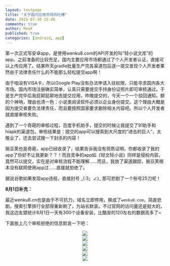 ```yaml
---
layout: testpage
title: "关于国内应用市场的吐槽"
date: 2015-07-30 15:40
comments: true
author: MewX
published: true
categories: [android, app]
---
```


第一次正式写安卓app，是使用wenku8.com的API开发的叫“轻小说文库”的app。之前准备的比较充足，国内主要应用市场都通过了个人开发者认证，直接可以上传应用了。结果昨天gradle批量生产完各渠道包后逐一提交发现个人开发者果然由于法律责任什么的不能那么轻松提交app啊！

由于咱没有VISA卡，所以Google Play没有办法申请入驻权限，只能寻求国内各大市场。国内市场注册确实简单，认真只需要提交手持身份证照片即可审核通过。于是生产完毕后我屁颠屁颠地去提交应用，昨晚提交的，今天一个一个驳回通知，额的个神呐，理由也清一色：小说类阅读软件必须以企业身份提交。这个理由大概是因为提交者要负法律责任，而且要按照国家要求删除相关内容吧。所以个人开发者就直接审核失败。

遇到了一个奇葩的审核过程，百度手机助手，提交的时候让我提交了91助手和hiapk的渠道包，审核结果是：提交的app可以搜索到大尺度的“进击的巨人”，太敬业了，还去尝试搜一下封杀的内容！

豌豆荚也是奇葩，app已经收录了，结果告诉我没有资质证明，你都收录了我的app了你好不让我更新？？！而且竞争的app如《轻文轻小说》同样是侵权内容，竟然可以提交，实在是对审核流程不能理解……而且，我放了渠道跟踪，豌豆荚根本没有联网使用app过……直接就拒绝了。

据说谷歌如果发现app违规，直接封号 \_(:3」∠)\_ 那可悲剧了一个账号25刀呢！

**8月1日补充：**

最近wenku8.cn也是由于不可抗力，域名立即停用，换成了`wenku8.com`，简直悲剧，搜索引擎排行全部得重新刷了，为站长默哀。不过官网的访问量还是挺大的，我这边友盟统计8月1日一天有300个设备安装，比酷安的120左右的数据高多了~

下面放上几个审核拒绝的信息默哀一下吧：

<center><a href="{{ site.baseurl }}imgs/201507/app-baidu.jpg" target="_blank"><img src="{{ site.baseurl }}imgs/201507/app-baidu.jpg" style="max-width:100%; height:auto;"/></a></center>

<center><a href="{{ site.baseurl }}imgs/201507/app-wandoujia.jpg" target="_blank"><img src="{{ site.baseurl }}imgs/201507/app-wandoujia.jpg" style="max-width:100%; height:auto;"/></a></center>

<center><a href="{{ site.baseurl }}imgs/201507/app-360.jpg" target="_blank"><img src="{{ site.baseurl }}imgs/201507/app-360.jpg" style="max-width:100%; height:auto;"/></a></center>

<center><a href="{{ site.baseurl }}imgs/201507/app-huawei.jpg" target="_blank"><img src="{{ site.baseurl }}imgs/201507/app-huawei.jpg" style="max-width:100%; height:auto;"/></a></center>

<center><a href="{{ site.baseurl }}imgs/201507/app-sogou.jpg" target="_blank"><img src="{{ site.baseurl }}imgs/201507/app-sogou.jpg" style="max-width:100%; height:auto;"/></a></center>

<center><a href="{{ site.baseurl }}imgs/201507/app-tencent.jpg" target="_blank"><img src="{{ site.baseurl }}imgs/201507/app-tencent.jpg" style="max-width:100%; height:auto;"/></a></center>
